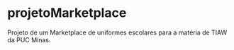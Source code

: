 # projetoMarketplace
Projeto de um Marketplace de uniformes escolares para a matéria de TIAW da PUC Minas.
